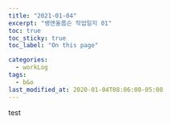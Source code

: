 ```yaml
---
title: "2021-01-04"
excerpt: "뱅앤올룹슨 작업일지 01"
toc: true
toc_sticky: true
toc_label: "On this page"

categories:
  - workLog
tags:
  - b&o
last_modified_at: 2020-01-04T08:06:00-05:00
---
```


test

